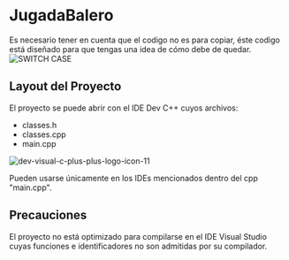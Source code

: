 # JugadaBalero

Es necesario tener en cuenta que el codigo no es para copiar, éste codigo está diseñado para que tengas una idea de cómo debe de quedar.
![SWITCH CASE](https://user-images.githubusercontent.com/68668508/164576394-41ab42dd-ee0f-4c6e-861c-51bf786417a0.png)

## Layout del Proyecto

El proyecto se puede abrir con el IDE Dev C++ cuyos archivos:

- classes.h
- classes.cpp
- main.cpp

![dev-visual-c-plus-plus-logo-icon-11](https://user-images.githubusercontent.com/68668508/164576562-42e252d5-4018-42aa-aa73-01f71cb55b2f.png)

Pueden usarse únicamente en los IDEs mencionados dentro del cpp "main.cpp".

## Precauciones

El proyecto no está optimizado para compilarse en el IDE Visual Studio cuyas funciones e identificadores no son admitidas por su compilador.
